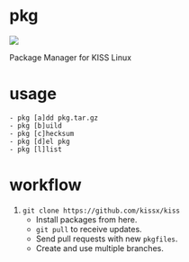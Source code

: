 # pkg

<a href="https://travis-ci.org/kisslinuxx/pm"><img src="https://travis-ci.org/kisslinuxx/pm.svg?branch=master"></a>

Package Manager for KISS Linux


# usage

```
- pkg [a]dd pkg.tar.gz
- pkg [b]uild
- pkg [c]hecksum
- pkg [d]el pkg
- pkg [l]list
```

# workflow

1. `git clone https://github.com/kissx/kiss`
   - Install packages from here.
   - `git pull` to receive updates.
   - Send pull requests with new `pkgfiles`.
   - Create and use multiple branches.
